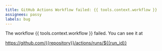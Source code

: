 ```yaml
---
title: GitHub Actions Workflow failed: {{ tools.context.workflow }}
assignees: passy
labels: bug
---
```


The workflow {{ tools.context.workflow }} failed. You can see it at

https://github.com/{{repository}}/actions/runs/${{run_id}}
